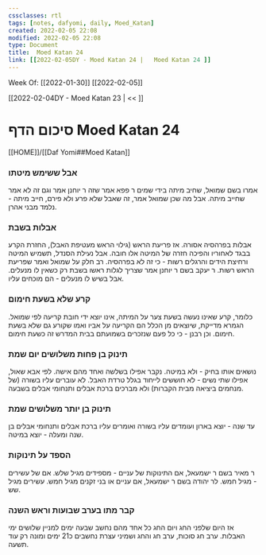 ```yaml
---
cssclasses: rtl
tags: [notes, dafyomi, daily, Moed_Katan] 
created: 2022-02-05 22:08
modified: 2022-02-05 22:08
type: Document
title:  Moed Katan 24
link: [[2022-02-05DY - Moed Katan 24 |   Moed Katan 24 ]]
---
```

Week Of: [[2022-01-30]]
[[2022-02-05]]

[[2022-02-04DY - Moed Katan 23 | << ]] 
	
# סיכום הדף  Moed Katan 24

[[HOME]]/[[Daf Yomi##Moed Katan]]

### אבל ששימש מיטתו
אמרו בשם שמואל, שחיב מיתה בידי שמים
ר פפא אמר שזה ר יוחנן אמר וגם זה לא אמר שחייב מיתה. 
אבל מה שכן שמואל אמר, זה שאבל שלא פרע ולא פירם, חייב מיתה - נלמד מבני אהרן.
### אבלות בשבת
אבלות בפרהסיה אסורה. אז פריעת הראש (גילוי הראש מעטיפת האבל), החזרת הקרע בבגד לאחוריו והפיכה חזרה של המיטה אלו חובה.
אבל נעילת הסנדל, תשמיש המיטה ורחיצת הידים והרגלים רשות - כי זה לא בפרהסיה.
רב חלק על שמואל ואמר שפריעת הראש רשות. 
ר יעקב בשם ר יוחנן אמר שצריך לגלות ראשו בשבת רק כשאין לו מנעלים. אבל בשיש לו מנעלים - הם מוכחים עליו.
### קרע שלא בשעת חימום
כלומר, קרע שאינו נעשה בשעת צער על המיתה, אינו יוצא ידי חובת קריעה לפי שמואל. 
הגמרא מדייקת, שיוצאים מן הכלל הם הקריעה על אביו ואמו שקורע גם שלא בשעת חימום. וכן רבנן - כי כל פעם שנזכרים בשמועתם בבית המדרש זה כשעת חימום.
### תינוק בן פחות משלושים יום שמת
נושאים אותו בחיק - ולא במיטה. נקבר אפילו בשלשה ואחד מהם אישה.
לפי אבא שאול, אפילו שתי נשים - לא חוששים לייחוד בגלל טרדת האבל.
לא עוברים עליו בשורה (של מנחמים ביציאה מבית הקברות) ולא מברכים ברכת אבלים ותנחומי אבלים בשבעה. 
### תינוק בן יותר משלושים שמת
עד שנה - יוצא בארון ועומדים עליו בשורה ואומרים עליו ברכת אבלים ותנחומי אבלים
בן שנה ומעלה - יוצא במיטה. 
### הספד על תינוקות
ר מאיר בשם ר ישמעאל, אם התינוקות של עניים - מספידים מגיל שלש.
אם של עשירים - מגיל חמש. 
לר יהודה בשם ר ישמעאל, אם עניים או בני זקנים מגיל חמש. עשירים מגיל שש. 
### קבר מתו בערב שבועות וראש השנה 
אז היום שלפני החג ויום החג כל אחד מהם נחשב שבעה ימים למניין שלושים ימי האבלות.
ערב חג סוכות, ערב חג והחג ושמיני עצרת נחשבים כ21 ימים ומונה רק עוד תשעה.
